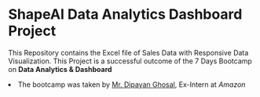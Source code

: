 # ShapeAI Data Analytics Dashboard Project
This Repository contains the Excel file of Sales Data with Responsive Data Visualization. 
This Project is a successful outcome of the 7 Days Bootcamp on <b>Data Analytics & Dashboard</b>
<br> <li>The bootcamp was taken by <ins>Mr. Dipayan Ghosal</ins>, Ex-Intern at <i>Amazon</i></li>
